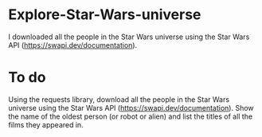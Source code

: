 # Explore-Star-Wars-universe
I downloaded all the people in the Star Wars universe using the Star Wars API (https://swapi.dev/documentation). 

# To do 

Using the requests library, download all the people in the Star Wars universe using the Star Wars API (https://swapi.dev/documentation). 
Show the name of the oldest person (or robot or alien) and list the titles of all the films they appeared in. 
